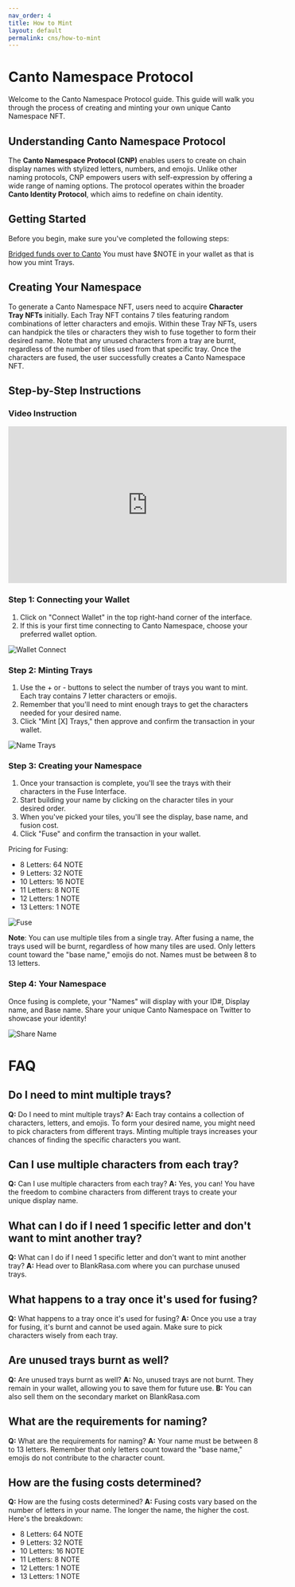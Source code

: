 ```yaml
---
nav_order: 4
title: How to Mint
layout: default
permalink: cns/how-to-mint
---
```

# Canto Namespace Protocol

Welcome to the Canto Namespace Protocol guide. This guide will walk you through the process of creating and minting your own unique Canto Namespace NFT.

## Understanding Canto Namespace Protocol

The **Canto Namespace Protocol (CNP)** enables users to create on chain display names with stylized letters, numbers, and emojis. Unlike other naming protocols, CNP empowers users with self-expression by offering a wide range of naming options. The protocol operates within the broader **Canto Identity Protocol**, which aims to redefine on chain identity.

## Getting Started

Before you begin, make sure you've completed the following steps:

[Bridged funds over to Canto](https://docs.canto.io/user-guides/bridging-assets/to-canto)
You must have $NOTE in your wallet as that is how you mint Trays.


## Creating Your Namespace

To generate a Canto Namespace NFT, users need to acquire **Character Tray NFTs** initially. Each Tray NFT contains 7 tiles featuring random combinations of letter characters and emojis. Within these Tray NFTs, users can handpick the tiles or characters they wish to fuse together to form their desired name. Note that any unused characters from a tray are burnt, regardless of the number of tiles used from that specific tray. Once the characters are fused, the user successfully creates a Canto Namespace NFT.

## Step-by-Step Instructions

### Video Instruction

<iframe width="560" height="315" src="https://www.youtube.com/embed/Gz7B-IIudeg" frameborder="0" allowfullscreen></iframe>


### Step 1: Connecting your Wallet

1. Click on "Connect Wallet" in the top right-hand corner of the interface.
2. If this is your first time connecting to Canto Namespace, choose your preferred wallet option.

![Wallet Connect](../assets/CNS_1.png)

### Step 2: Minting Trays

1. Use the + or - buttons to select the number of trays you want to mint. Each tray contains 7 letter characters or emojis.
2. Remember that you'll need to mint enough trays to get the characters needed for your desired name.
3. Click "Mint [X] Trays," then approve and confirm the transaction in your wallet.

![Name Trays](../assets/CNS_2.gif)

### Step 3: Creating your Namespace

1. Once your transaction is complete, you'll see the trays with their characters in the Fuse Interface.
2. Start building your name by clicking on the character tiles in your desired order.
3. When you've picked your tiles, you'll see the display, base name, and fusion cost.
4. Click "Fuse" and confirm the transaction in your wallet.

Pricing for Fusing:
- 8 Letters: 64 NOTE
- 9 Letters: 32 NOTE
- 10 Letters: 16 NOTE
- 11 Letters: 8 NOTE
- 12 Letters: 1 NOTE
- 13 Letters: 1 NOTE

![Fuse](../assets/CNS_3.png)

**Note**: You can use multiple tiles from a single tray. After fusing a name, the trays used will be burnt, regardless of how many tiles are used. Only letters count toward the "base name," emojis do not. Names must be between 8 to 13 letters.

### Step 4: Your Namespace

Once fusing is complete, your "Names" will display with your ID#, Display name, and Base name. Share your unique Canto Namespace on Twitter to showcase your identity!

![Share Name](../assets/CNS_4.png)


# FAQ

## Do I need to mint multiple trays?
**Q:** Do I need to mint multiple trays?
**A:** Each tray contains a collection of characters, letters, and emojis. To form your desired name, you might need to pick characters from different trays. Minting multiple trays increases your chances of finding the specific characters you want.

## Can I use multiple characters from each tray?
**Q:** Can I use multiple characters from each tray?
**A:** Yes, you can! You have the freedom to combine characters from different trays to create your unique display name.

## What can I do if I need 1 specific letter and don't want to mint another tray?
**Q:** What can I do if I need 1 specific letter and don't want to mint another tray?
**A:** Head over to BlankRasa.com where you can purchase unused trays.

## What happens to a tray once it's used for fusing?
**Q:** What happens to a tray once it's used for fusing?
**A:** Once you use a tray for fusing, it's burnt and cannot be used again. Make sure to pick characters wisely from each tray.

## Are unused trays burnt as well?
**Q:** Are unused trays burnt as well?
**A:** No, unused trays are not burnt. They remain in your wallet, allowing you to save them for future use.
**B:** You can also sell them on the secondary market on BlankRasa.com

## What are the requirements for naming?
**Q:** What are the requirements for naming?
**A:** Your name must be between 8 to 13 letters. Remember that only letters count toward the "base name," emojis do not contribute to the character count.

## How are the fusing costs determined?
**Q:** How are the fusing costs determined?
**A:** Fusing costs vary based on the number of letters in your name. The longer the name, the higher the cost. Here's the breakdown:
- 8 Letters: 64 NOTE
- 9 Letters: 32 NOTE
- 10 Letters: 16 NOTE
- 11 Letters: 8 NOTE
- 12 Letters: 1 NOTE
- 13 Letters: 1 NOTE
